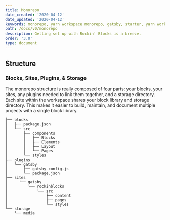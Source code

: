 ```yaml
---
title: Monorepo
date_created: '2020-04-12'
date_updated: '2020-04-12'
keywords: monorepo, yarn workspace monorepo, gatsby, starter, yarn workspace, open source yarn workspace
path: /docs/v0/monorepo
description: Getting set up with Rockin' Blocks is a breeze.
order: '3.0'
type: document
---
```

## Structure

### Blocks, Sites, Plugins, & Storage

The monorepo structure is really composed of four parts: your blocks, your sites, any plugins needed to link them together, and a storage directory. Each site within the workspace shares your block library and storage directory. This makes it easier to build, maintain, and document multiple projects with a single block library.

```
├── blocks
│   ├── package.json
│   └── src
│       ├── components
│       │   ├── Blocks
│       │   ├── Elements
│       │   ├── Layout
│       │   └── Pages
│       └── styles
├── plugins
│   └── gatsby
│       ├── gatsby-config.js
│       └── package.json
├── sites
│	  └── gatsby
│		  └── rockinblocks
│			  └── src
│				  ├── content
│				  ├── pages
│				  └── styles
└── storage
    └── media
```
